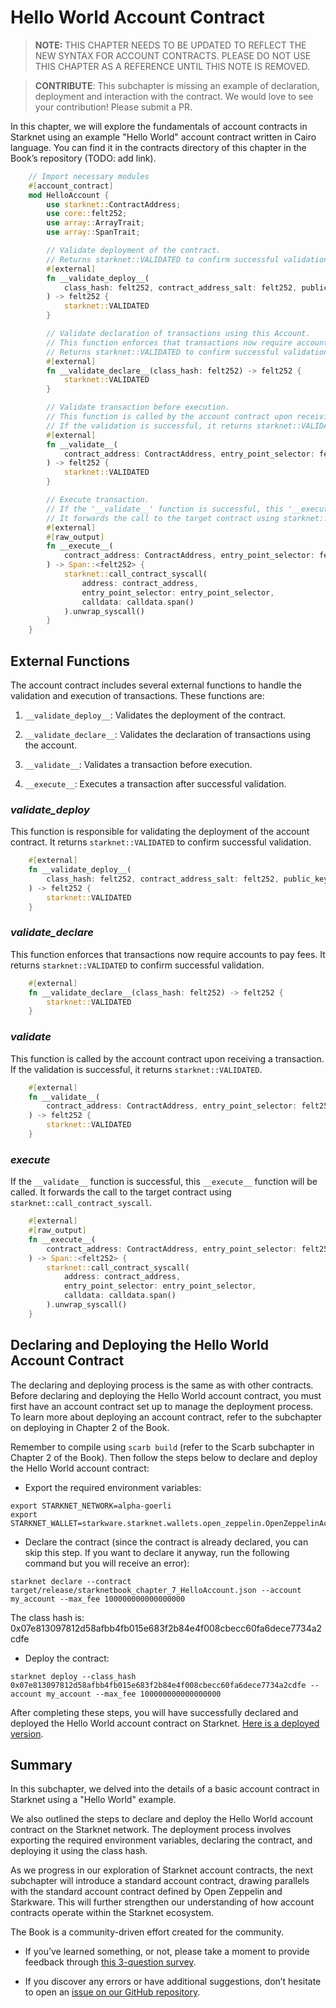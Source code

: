 # Hello World Account Contract

> **NOTE:** THIS CHAPTER NEEDS TO BE UPDATED TO REFLECT THE NEW SYNTAX FOR ACCOUNT CONTRACTS. PLEASE DO NOT USE THIS CHAPTER AS A REFERENCE UNTIL THIS NOTE IS REMOVED.

> **CONTRIBUTE**: This subchapter is missing an example of declaration, deployment and interaction with the contract. We would love to see your contribution! Please submit a PR.

In this chapter, we will explore the fundamentals of account contracts
in Starknet using an example "Hello World" account contract written in
Cairo language. You can find it in the contracts directory of this
chapter in the Book’s repository (TODO: add link).

```rust
    // Import necessary modules
    #[account_contract]
    mod HelloAccount {
        use starknet::ContractAddress;
        use core::felt252;
        use array::ArrayTrait;
        use array::SpanTrait;

        // Validate deployment of the contract.
        // Returns starknet::VALIDATED to confirm successful validation.
        #[external]
        fn __validate_deploy__(
            class_hash: felt252, contract_address_salt: felt252, public_key_: felt252
        ) -> felt252 {
            starknet::VALIDATED
        }

        // Validate declaration of transactions using this Account.
        // This function enforces that transactions now require accounts to pay fees.
        // Returns starknet::VALIDATED to confirm successful validation.
        #[external]
        fn __validate_declare__(class_hash: felt252) -> felt252 {
            starknet::VALIDATED
        }

        // Validate transaction before execution.
        // This function is called by the account contract upon receiving a transaction.
        // If the validation is successful, it returns starknet::VALIDATED.
        #[external]
        fn __validate__(
            contract_address: ContractAddress, entry_point_selector: felt252, calldata: Array::<felt252>
        ) -> felt252 {
            starknet::VALIDATED
        }

        // Execute transaction.
        // If the '__validate__' function is successful, this '__execute__' function will be called.
        // It forwards the call to the target contract using starknet::call_contract_syscall.
        #[external]
        #[raw_output]
        fn __execute__(
            contract_address: ContractAddress, entry_point_selector: felt252, calldata: Array::<felt252>
        ) -> Span::<felt252> {
            starknet::call_contract_syscall(
                address: contract_address,
                entry_point_selector: entry_point_selector,
                calldata: calldata.span()
            ).unwrap_syscall()
        }
    }
```

## External Functions

The account contract includes several external functions to handle the
validation and execution of transactions. These functions are:

1.  `__validate_deploy__`: Validates the deployment of the contract.

2.  `__validate_declare__`: Validates the declaration of transactions
    using the account.

3.  `__validate__`: Validates a transaction before execution.

4.  `__execute__`: Executes a transaction after successful validation.

### _validate_deploy_

This function is responsible for validating the deployment of the
account contract. It returns `starknet::VALIDATED` to confirm successful
validation.

```rust
    #[external]
    fn __validate_deploy__(
        class_hash: felt252, contract_address_salt: felt252, public_key_: felt252
    ) -> felt252 {
        starknet::VALIDATED
    }
```

### _validate_declare_

This function enforces that transactions now require accounts to pay
fees. It returns `starknet::VALIDATED` to confirm successful validation.

```rust
    #[external]
    fn __validate_declare__(class_hash: felt252) -> felt252 {
        starknet::VALIDATED
    }
```

### _validate_

This function is called by the account contract upon receiving a
transaction. If the validation is successful, it returns
`starknet::VALIDATED`.

```rust
    #[external]
    fn __validate__(
        contract_address: ContractAddress, entry_point_selector: felt252, calldata: Array::<felt252>
    ) -> felt252 {
        starknet::VALIDATED
    }
```

### _execute_

If the `__validate__` function is successful, this `__execute__`
function will be called. It forwards the call to the target contract
using `starknet::call_contract_syscall`.

```rust
    #[external]
    #[raw_output]
    fn __execute__(
        contract_address: ContractAddress, entry_point_selector: felt252, calldata: Array::<felt252>
    ) -> Span::<felt252> {
        starknet::call_contract_syscall(
            address: contract_address,
            entry_point_selector: entry_point_selector,
            calldata: calldata.span()
        ).unwrap_syscall()
    }
```

## Declaring and Deploying the Hello World Account Contract

The declaring and deploying process is the same as with other contracts.
Before declaring and deploying the Hello World account contract, you
must first have an account contract set up to manage the deployment
process. To learn more about deploying an account contract, refer to the
subchapter on deploying in Chapter 2 of the Book.

Remember to compile using `scarb build` (refer to the Scarb subchapter
in Chapter 2 of the Book). Then follow the steps below to declare and
deploy the Hello World account contract:

- Export the required environment variables:

<!-- -->

    export STARKNET_NETWORK=alpha-goerli
    export STARKNET_WALLET=starkware.starknet.wallets.open_zeppelin.OpenZeppelinAccount

- Declare the contract (since the contract is already declared, you
  can skip this step. If you want to declare it anyway, run the
  following command but you will receive an error):

<!-- -->

    starknet declare --contract target/release/starknetbook_chapter_7_HelloAccount.json --account my_account --max_fee 100000000000000000

The class hash is:
0x07e813097812d58afbb4fb015e683f2b84e4f008cbecc60fa6dece7734a2cdfe

- Deploy the contract:

<!-- -->

    starknet deploy --class_hash 0x07e813097812d58afbb4fb015e683f2b84e4f008cbecc60fa6dece7734a2cdfe --account my_account --max_fee 100000000000000000

After completing these steps, you will have successfully declared and
deployed the Hello World account contract on Starknet. [Here is a
deployed
version](https://testnet.starkscan.co/contract/0x01e6d7698ca76788c8f9c1091ec3d6d3f7167a9effe520402d832ca9894eba4a#overview).

## Summary

In this subchapter, we delved into the details of a basic account
contract in Starknet using a "Hello World" example.

We also outlined the steps to declare and deploy the Hello World account
contract on the Starknet network. The deployment process involves
exporting the required environment variables, declaring the contract,
and deploying it using the class hash.

As we progress in our exploration of Starknet account contracts, the
next subchapter will introduce a standard account contract, drawing
parallels with the standard account contract defined by Open Zeppelin
and Starkware. This will further strengthen our understanding of how
account contracts operate within the Starknet ecosystem.

The Book is a community-driven effort created for the community.

- If you’ve learned something, or not, please take a moment to provide
  feedback through [this 3-question
  survey](https://a.sprig.com/WTRtdlh2VUlja09lfnNpZDo4MTQyYTlmMy03NzdkLTQ0NDEtOTBiZC01ZjAyNDU0ZDgxMzU=).

- If you discover any errors or have additional suggestions, don’t
  hesitate to open an [issue on our GitHub
  repository](https://github.com/starknet-edu/starknetbook/issues).
